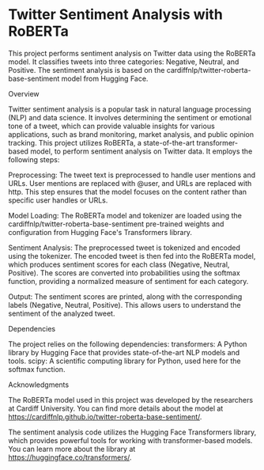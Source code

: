 # Twitter Sentiment Analysis with RoBERTa
This project performs sentiment analysis on Twitter data using the RoBERTa model. It classifies tweets into three categories: Negative, Neutral, and Positive. The sentiment analysis is based on the cardiffnlp/twitter-roberta-base-sentiment model from Hugging Face.

Overview

Twitter sentiment analysis is a popular task in natural language processing (NLP) and data science. It involves determining the sentiment or emotional tone of a tweet, which can provide valuable insights for various applications, such as brand monitoring, market analysis, and public opinion tracking.
This project utilizes RoBERTa, a state-of-the-art transformer-based model, to perform sentiment analysis on Twitter data. It employs the following steps:

Preprocessing: The tweet text is preprocessed to handle user mentions and URLs. User mentions are replaced with @user, and URLs are replaced with http. This step ensures that the model focuses on the content rather than specific user handles or URLs.

Model Loading: The RoBERTa model and tokenizer are loaded using the cardiffnlp/twitter-roberta-base-sentiment pre-trained weights and configuration from Hugging Face's Transformers library.

Sentiment Analysis: The preprocessed tweet is tokenized and encoded using the tokenizer. The encoded tweet is then fed into the RoBERTa model, which produces sentiment scores for each class (Negative, Neutral, Positive). The scores are converted into probabilities using the softmax function, providing a normalized measure of sentiment for each category.

Output: The sentiment scores are printed, along with the corresponding labels (Negative, Neutral, Positive). This allows users to understand the sentiment of the analyzed tweet.

Dependencies

The project relies on the following dependencies:
transformers: A Python library by Hugging Face that provides state-of-the-art NLP models and tools.
scipy: A scientific computing library for Python, used here for the softmax function.

Acknowledgments

The RoBERTa model used in this project was developed by the researchers at Cardiff University. You can find more details about the model at https://cardiffnlp.github.io/twitter-roberta-base-sentiment/.

The sentiment analysis code utilizes the Hugging Face Transformers library, which provides powerful tools for working with transformer-based models. You can learn more about the library at https://huggingface.co/transformers/.

